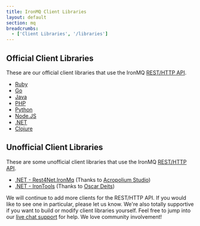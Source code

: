 ```yaml
---
title: IronMQ Client Libraries
layout: default
section: mq
breadcrumbs:
  - ['Client Libraries', '/libraries']
---
```


## Official Client Libraries

These are our official client libraries that use the IronMQ <a href="/mq/reference/api">REST/HTTP API</a>.&nbsp;<br>
<div>
<ul>
<li><a href="https://github.com/iron-io/iron_mq_ruby" target="_blank">Ruby</a></li>
<li><a href="https://github.com/iron-io/iron_go" target="_blank">Go</a></li>
<li><a href="https://github.com/iron-io/iron_mq_java" target="_blank">Java</a></li>
<li><a href="https://github.com/iron-io/iron_mq_php" target="_blank">PHP</a></li>
<li><a href="https://github.com/iron-io/iron_mq_python" target="_blank">Python</a></li>
<li><a href="https://github.com/iron-io/iron_mq_node" target="_blank">Node.JS</a></li>
<li><a href="https://github.com/iron-io/iron_mq_dotnet" target="_blank">.NET</a></li>
<li><a href="https://github.com/iron-io/iron_mq_clojure" target="_blank">Clojure</a></li>
</ul>
</div>

## Unofficial Client Libraries

These are some unofficial client libraries that use the IronMQ <a href="/mq/reference/api">REST/HTTP API</a>.&nbsp;<br>
<div>
<ul>
<li><a href="https://github.com/acropolium/Rest4Net/tree/master/src/Rest4Net.IronMq" target="_blank">.NET - Rest4Net.IronMq</a> (Thanks to <a href="https://github.com/acropolium" target="_blank">Acropolium Studio</a>)</li>
<li><a href="https://github.com/odeits/IronTools" target="_blank">.NET - IronTools</a> (Thanks to <a href="https://github.com/odeits" target="_blank">Oscar Deits</a>)</li>
</ul>
</div>

We will continue to add more clients for the REST/HTTP API. If you would like to see one in particular, please let us know.
We're also totally supportive if you want to build or modify client libraries yourself. Feel free to jump into our
[live chat support](http://get.iron.io/chat) for help. We love community involvement!

